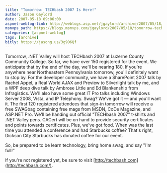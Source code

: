 ```yaml
---
title: "Tomorrow: TECHbash 2007 Is Here!"
author: Jason Gaylord
date: 2007-05-18 09:06:00
aspnet-weblog-link: http://weblogs.asp.net/jgaylord/archive/2007/05/18/tomorrow-techbash-2007-is-here.aspx
msmvps_path: https://blogs.msmvps.com/jgaylord/2007/05/18/tomorrow-techbash-2007-is-here/
categories: [aspnet-weblog]
tags: [archive]
bitly: https://jasong.us/3g9O6Qf
---
```


Tomorrow, .NET Valley will host TECHbash 2007 at Luzerne County Community College. So far, we have over 150 registered for the event. We anticipate that by the end of the day, we'll be nearing 180. If you're anywhere near Northeastern Pennsylvania tomorrow, you'll definitely want to stop by. For the developer community, we have a SharePoint 2007 talk by Rachel Appel, a Real World AJAX and Preview to Silverlight talk by me, and a WPF deep dive talk by Ambrose Little and Ed Blankenship from Infragistics. We'll also have some great IT Pro talks including Windows Server 2008, Vista, and IP Telephony. Swag? We've got it — and you'll want it. The first 120 registered attendees that sign-in tomorrow will receive a free SWAGbag containing free mags from MSDN, CoDe Magazine, and ASP.NET Pro. We'll be handing out official "TECHbash 2007" t-shirts and .NET Valley pens. CACert will be on hand to provide security certificates and points towards certificates. Plus, we've got food. When was the last time you attended a conference and had Starbucks coffee? That's right, Dickson City Starbucks has donated coffee for our event.

So, be prepared to be learn technology, bring home swag, and say "I'm full!"

If you're not registered yet, be sure to visit [http://techbash.com](http://techbash.com/).